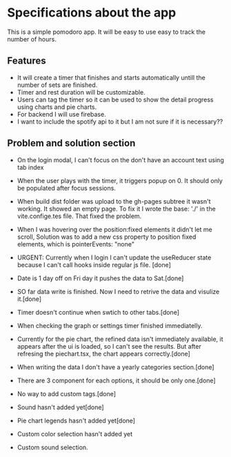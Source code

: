 # Specifications about the app

This is a simple pomodoro app. It will be easy to use easy to track the number of hours.

## Features

- It will create a timer that finishes and starts automatically untill the number of sets are finished.
- Timer and rest duration will be customizable.
- Users can tag the timer so it can be used to show the detail progress using charts and pie charts.
- For backend I will use firebase.
- I want to include the spotify api to it but I am not sure if it is necessary??

## Problem and solution section

- On the login modal, I can't focus on the don't have an account text using tab index
- When the user plays with the timer, it triggers popup on 0. It should only be populated after focus sessions.
- When build dist folder was upload to the gh-pages subtree it wasn't working. It showed an empty page. To fix it I wrote the base: './' in the vite.confige.tes file. That fixed the problem.
- When I was hovering over the position:fixed elements it didn't let me scroll, Solution was to add a new css property to position fixed elements,
  which is pointerEvents: "none"

- URGENT: Currently when I login I can't update the useReducer state because I can't call
  hooks inside regular js file. [done]
- Date is 1 day off on Fri day it pushes the data to Sat.[done]

- SO far data write is finished. Now I need to retrive the data and visulize it.[done]
- Timer doesn't continue when swtich to other tabs.[done]
- When checking the graph or settings timer finished immediatelly.
- Currently for the pie chart, the refined data isn't immediately available, it appears after the ui is loaded,
  so I can't see the results. But after refresing the piechart.tsx, the chart appears correctly.[done]
- When writing the data I don't have a yearly categories section.[done]
- There are 3 component for each options, it should be only one.[done]
- No way to add custom tags.[done]
- Sound hasn't added yet[done]
- Pie chart legends hasn't added yet[done]
- Custom color selection hasn't added yet
- Custom sound selection.

